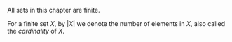 All sets in this chapter are finite.

For a finite set $X$, by $|X|$ we denote the number of elements in $X$,
also called the *cardinality* of $X$.
